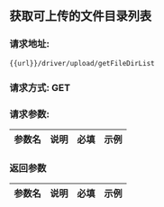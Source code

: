 ## 获取可上传的文件目录列表
### 请求地址:
```
{{url}}/driver/upload/getFileDirList
```
### 请求方式: GET  
### 请求参数:  

|参数名|说明|必填|示例|  
 |---|---|---|---|  
### 返回参数  

|参数名|说明|必填|示例|  
 |---|---|---|---|  
